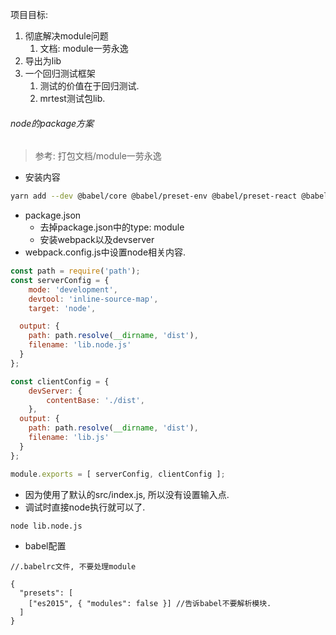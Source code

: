 项目目标: 

1. 彻底解决module问题
   1. 文档: module一劳永逸
2. 导出为lib
3. 一个回归测试框架
   1. 测试的价值在于回归测试. 
   2. mrtest测试包lib.

###### node的package方案

> 参考: 打包文档/module一劳永逸

- 安装内容

```sh
yarn add --dev @babel/core @babel/preset-env @babel/preset-react @babel/plugin-transform-runtime  babel-loader webpack  webpack-cli  clean-webpack-plugin  eslint-plugin-react coffeescript coffee-loader cson
```

- package.json
  - 去掉package.json中的type: module
  - 安装webpack以及devserver
- webpack.config.js中设置node相关内容.

```js
const path = require('path');
const serverConfig = {
	mode: 'development',
	devtool: 'inline-source-map',
	target: 'node',

  output: {
    path: path.resolve(__dirname, 'dist'),
    filename: 'lib.node.js'
  }
};

const clientConfig = {
  	devServer: {
		contentBase: './dist',
	},
  output: {
    path: path.resolve(__dirname, 'dist'),
    filename: 'lib.js'
  }
};

module.exports = [ serverConfig, clientConfig ];

```

- 因为使用了默认的src/index.js, 所以没有设置输入点.
- 调试时直接node执行就可以了. 

```sh
node lib.node.js
```

- babel配置

```
//.babelrc文件, 不要处理module

{
  "presets": [
    ["es2015", { "modules": false }] //告诉babel不要解析模块.
  ]
}
```

